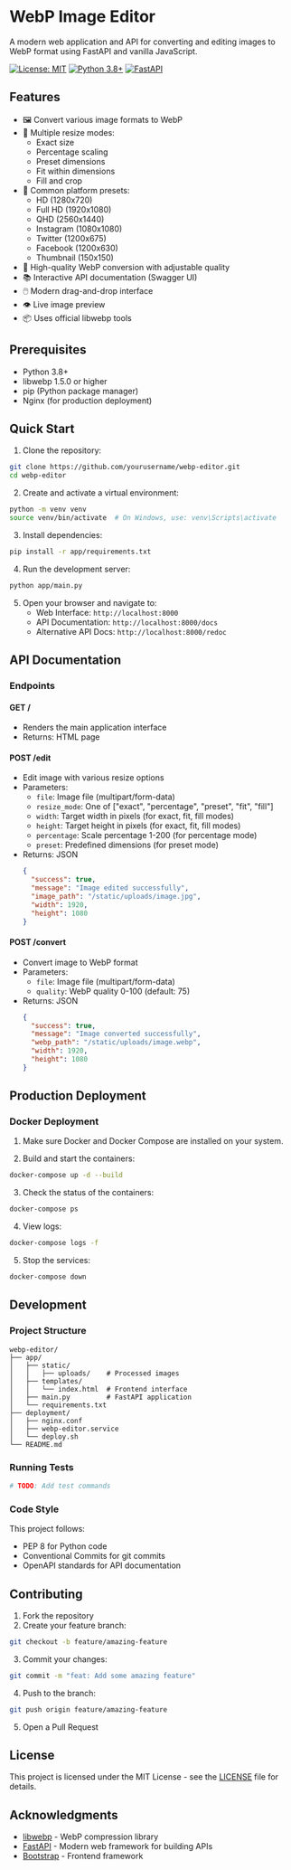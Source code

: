 # WebP Image Editor

A modern web application and API for converting and editing images to WebP format using FastAPI and vanilla JavaScript.

[![License: MIT](https://img.shields.io/badge/License-MIT-yellow.svg)](https://opensource.org/licenses/MIT)
[![Python 3.8+](https://img.shields.io/badge/python-3.8+-blue.svg)](https://www.python.org/downloads/)
[![FastAPI](https://img.shields.io/badge/FastAPI-0.104.1-009688.svg)](https://fastapi.tiangolo.com)

## Features

- 🖼️ Convert various image formats to WebP
- 🎨 Multiple resize modes:
  - Exact size
  - Percentage scaling
  - Preset dimensions
  - Fit within dimensions
  - Fill and crop
- 📱 Common platform presets:
  - HD (1280x720)
  - Full HD (1920x1080)
  - QHD (2560x1440)
  - Instagram (1080x1080)
  - Twitter (1200x675)
  - Facebook (1200x630)
  - Thumbnail (150x150)
- 🎯 High-quality WebP conversion with adjustable quality
- 📚 Interactive API documentation (Swagger UI)
- 🖱️ Modern drag-and-drop interface
- 👁️ Live image preview
- 📦 Uses official libwebp tools

## Prerequisites

- Python 3.8+
- libwebp 1.5.0 or higher
- pip (Python package manager)
- Nginx (for production deployment)

## Quick Start

1. Clone the repository:
```bash
git clone https://github.com/yourusername/webp-editor.git
cd webp-editor
```

2. Create and activate a virtual environment:
```bash
python -m venv venv
source venv/bin/activate  # On Windows, use: venv\Scripts\activate
```

3. Install dependencies:
```bash
pip install -r app/requirements.txt
```

4. Run the development server:
```bash
python app/main.py
```

5. Open your browser and navigate to:
   - Web Interface: `http://localhost:8000`
   - API Documentation: `http://localhost:8000/docs`
   - Alternative API Docs: `http://localhost:8000/redoc`

## API Documentation

### Endpoints

#### GET /
- Renders the main application interface
- Returns: HTML page

#### POST /edit
- Edit image with various resize options
- Parameters:
  - `file`: Image file (multipart/form-data)
  - `resize_mode`: One of ["exact", "percentage", "preset", "fit", "fill"]
  - `width`: Target width in pixels (for exact, fit, fill modes)
  - `height`: Target height in pixels (for exact, fit, fill modes)
  - `percentage`: Scale percentage 1-200 (for percentage mode)
  - `preset`: Predefined dimensions (for preset mode)
- Returns: JSON
  ```json
  {
    "success": true,
    "message": "Image edited successfully",
    "image_path": "/static/uploads/image.jpg",
    "width": 1920,
    "height": 1080
  }
  ```

#### POST /convert
- Convert image to WebP format
- Parameters:
  - `file`: Image file (multipart/form-data)
  - `quality`: WebP quality 0-100 (default: 75)
- Returns: JSON
  ```json
  {
    "success": true,
    "message": "Image converted successfully",
    "webp_path": "/static/uploads/image.webp",
    "width": 1920,
    "height": 1080
  }
  ```

## Production Deployment

### Docker Deployment

1. Make sure Docker and Docker Compose are installed on your system.

2. Build and start the containers:
```bash
docker-compose up -d --build
```

3. Check the status of the containers:
```bash
docker-compose ps
```

4. View logs:
```bash
docker-compose logs -f
```

5. Stop the services:
```bash
docker-compose down
```

## Development

### Project Structure
```
webp-editor/
├── app/
│   ├── static/
│   │   ├── uploads/    # Processed images
│   ├── templates/
│   │   └── index.html  # Frontend interface
│   ├── main.py         # FastAPI application
│   └── requirements.txt
├── deployment/
│   ├── nginx.conf
│   ├── webp-editor.service
│   └── deploy.sh
└── README.md
```

### Running Tests
```bash
# TODO: Add test commands
```

### Code Style
This project follows:
- PEP 8 for Python code
- Conventional Commits for git commits
- OpenAPI standards for API documentation

## Contributing

1. Fork the repository
2. Create your feature branch:
```bash
git checkout -b feature/amazing-feature
```

3. Commit your changes:
```bash
git commit -m "feat: Add some amazing feature"
```

4. Push to the branch:
```bash
git push origin feature/amazing-feature
```

5. Open a Pull Request

## License

This project is licensed under the MIT License - see the [LICENSE](LICENSE) file for details.

## Acknowledgments

- [libwebp](https://developers.google.com/speed/webp/docs/api) - WebP compression library
- [FastAPI](https://fastapi.tiangolo.com/) - Modern web framework for building APIs
- [Bootstrap](https://getbootstrap.com/) - Frontend framework 